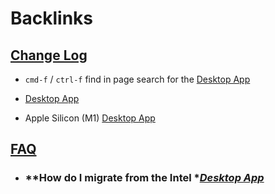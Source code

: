 
# Backlinks
## [Change Log](<Change Log.md>)
- `cmd-f` / `ctrl-f` find in page search for the [Desktop App](<Desktop App.md>)

- [Desktop App](<Desktop App.md>)

- Apple Silicon (M1) [Desktop App](<Desktop App.md>)

## [FAQ](<FAQ.md>)
- ### **How do I migrate from the Intel **[Desktop App](<Desktop App.md>)*

